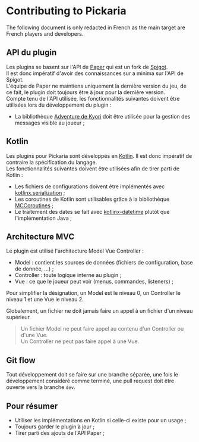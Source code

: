 # Contributing to Pickaria

The following document is only redacted in French as the main target are French players and developers.

## API du plugin

Les plugins se basent sur l'API de [Paper](https://papermc.io/) qui est un fork
de [Spigot](https://www.spigotmc.org/).  
Il est donc impératif d'avoir des connaissances sur a minima sur l'API de Spigot.  
L'équipe de Paper ne maintiens uniquement la dernière version du jeu, de ce fait, le plugin doit toujours être à jour
pour la dernière version.  
Compte tenu de l'API utilisée, les fonctionnalités suivantes doivent être utilisées lors du développement
du plugin :

- La bibliothèque [Adventure de Kyori](https://docs.adventure.kyori.net/) doit être utilisée pour la gestion des
  messages visible au joueur ;

## Kotlin

Les plugins pour Pickaria sont développés en [Kotlin](https://kotlinlang.org/). Il est donc impératif de contraire la
spécification du langage.  
Les fonctionnalités suivantes doivent être utilisées afin de tirer parti de Kotlin :

- Les fichiers de configurations doivent être implémentés
  avec [kotlinx.serialization](https://github.com/Kotlin/kotlinx.serialization) ;
- Les coroutines de Kotlin sont utilisables grâce à la
  bibliothèque [MCCoroutines](https://github.com/Shynixn/MCCoroutine) ;
- Le traitement des dates se fait avec [kotlinx-datetime](https://github.com/Kotlin/kotlinx-datetime) plutôt que
  l'implémentation Java ;

## Architecture MVC

Le plugin est utilisé l'architecture Model Vue Controller :

- Model : contient les sources de données (fichiers de configuration, base de donnée, ...) ;
- Controller : toute logique interne au plugin ;
- Vue : ce que le joueur peut voir (menus, commandes, listeners) ;

Pour simplifier la désignation, un Model est le niveau 0, un Controller le niveau 1 et une Vue le niveau 2.

Globalement, un fichier ne doit jamais faire un appel à un fichier d'un niveau supérieur.
> Un fichier Model ne peut faire appel au contenu d'un Controller ou d'une Vue.  
> Un Controller ne peut pas faire appel à une Vue.

## Git flow

Tout développement doit se faire sur une branche séparée, une fois le développement considéré comme terminé, une pull
request doit être ouverte vers la branche `dev`.

## Pour résumer

- Utiliser les implémentations en Kotlin si celle-ci existe pour un usage ;
- Toujours garder le plugin à jour ;
- Tirer parti des ajouts de l'API Paper ;
